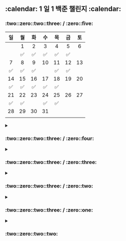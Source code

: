 <h2>:calendar: 1 일 1 백준 챌린지 :calendar:</h2>

<h3>:two::zero::two::three: / :zero::five:</h3>

| 일 | 월 | 화 | 수 | 목 | 금 | 토 |
|:--:|:--:|:--:|:--:|:--:|:--:|:--:|
| | 1 | 2 | 3 | 4 | 5 | 6 |
| |:white_check_mark:|:white_check_mark:|:white_check_mark:|:white_check_mark:|:white_check_mark:| |
| 7 | 8 | 9 | 10 | 11 | 12 | 13 |
|:white_check_mark:|:white_check_mark:|:white_check_mark:| |:white_check_mark:|:white_check_mark:| |
| 14 | 15 | 16 | 17 | 18 | 19 | 20 |
|:white_check_mark:|:white_check_mark:|:white_check_mark:|:white_check_mark:|:white_check_mark:| | |
| 21 | 22 | 23 | 24 | 25 | 26 | 27 |
|:white_check_mark:|:white_check_mark:| |:white_check_mark:|:white_check_mark:| | |
| 28 | 29 | 30 | 31 | | | |
| | | | | | | |

<details>
<summary><h3>:two::zero::two::three: / :zero::four:</h3></summary>

| 일 | 월 | 화 | 수 | 목 | 금 | 토 |
|:--:|:--:|:--:|:--:|:--:|:--:|:--:|
| | | | | | | 1 |
| | | | | | |:white_check_mark:|
| 2 | 3 | 4 | 5 | 6 | 7 | 8 |
|:white_check_mark:|:white_check_mark:|:white_check_mark:|:white_check_mark:|:white_check_mark:|:white_check_mark:|:white_check_mark:|
| 9 | 10 | 11 | 12 | 13 | 14 | 15 |
|:white_check_mark:| |:white_check_mark:|:white_check_mark:|:white_check_mark:| |:white_check_mark:|
| 16 | 17 | 18 | 19 | 20 | 21 | 22 |
|:white_check_mark:|:white_check_mark:|:white_check_mark:|:white_check_mark:|:white_check_mark:|:white_check_mark:|:white_check_mark:|
| 23 | 24 | 25 | 26 | 27 | 28 | 29 |
|:white_check_mark:| |:white_check_mark:|:white_check_mark:|:white_check_mark:| |:white_check_mark:|
| 30 | | | | | | |
|:white_check_mark:| | | | | | |
</details>

<details>
<summary><h3>:two::zero::two::three: / :zero::three:</h3></summary>

| 일 | 월 | 화 | 수 | 목 | 금 | 토 |
|:--:|:--:|:--:|:--:|:--:|:--:|:--:|
| | | | 1 | 2 | 3 | 4 |
| | | |:white_check_mark:|:white_check_mark:|:white_check_mark:|:white_check_mark:|
| 5 | 6 | 7 | 8 | 9 | 10 | 11 |
|:white_check_mark:|:white_check_mark:|:white_check_mark:|:white_check_mark:| |:white_check_mark:|:white_check_mark:|
| 12 | 13 | 14 | 15 | 16 | 17 | 18 |
|:white_check_mark:|:white_check_mark:|:white_check_mark:|:white_check_mark:|:white_check_mark:|:white_check_mark:|:white_check_mark:|
| 19 | 20 | 21 | 22 | 23 | 24 | 25 |
|:white_check_mark:|:white_check_mark:|:white_check_mark:| |:white_check_mark:|:white_check_mark:|:white_check_mark:|
| 26 | 27 | 28 | 29 | 30 | 31 | |
|:white_check_mark:|:white_check_mark:|:white_check_mark:|:white_check_mark:|:white_check_mark:|:white_check_mark:| |
</details>

<details>
<summary><h3>:two::zero::two::three: / :zero::two:</h3></summary>

| 일 | 월 | 화 | 수 | 목 | 금 | 토 |
|:--:|:--:|:--:|:--:|:--:|:--:|:--:|
| | | | 1 | 2 | 3 | 4 |
| | | |:white_check_mark:|:white_check_mark:|:white_check_mark:|:white_check_mark:|
| 5 | 6 | 7 | 8 | 9 | 10 | 11 |
|:white_check_mark:|:white_check_mark:|:white_check_mark:|:white_check_mark:|:white_check_mark:|:white_check_mark:|:white_check_mark:|
| 12 | 13 | 14 | 15 | 16 | 17 | 18 |
|:white_check_mark:|:white_check_mark:|:white_check_mark:|:white_check_mark:|:white_check_mark:|:white_check_mark:|:white_check_mark:|
| 19 | 20 | 21 | 22 | 23 | 24 | 25 |
|:white_check_mark:|:white_check_mark:|:white_check_mark:|:white_check_mark:|:white_check_mark:|:white_check_mark:|:white_check_mark:|
| 26 | 27 | 28 | | | | |
|:white_check_mark:|:white_check_mark:|:white_check_mark:|| | | |
</details>

<details>
<summary><h3>:two::zero::two::three: / :zero::one:</h3></summary>

| 일 | 월 | 화 | 수 | 목 | 금 | 토 |
|:--:|:--:|:--:|:--:|:--:|:--:|:--:|
| 1 | 2 | 3 | 4 | 5 | 6 | 7 |
|:white_check_mark:|:white_check_mark:|:white_check_mark:|:white_check_mark:|:white_check_mark:|:white_check_mark:|:white_check_mark:|
| 8 | 9 | 10 | 11 | 12 | 13 | 14 |
|:white_check_mark:|:white_check_mark:|:white_check_mark:|:white_check_mark:| |:white_check_mark:|:white_check_mark:|
| 15 | 16 | 17 | 18 | 19 | 20 | 21 |
|:white_check_mark:|:white_check_mark:|:white_check_mark:|:white_check_mark:|:white_check_mark:|:white_check_mark:|:white_check_mark:|
| 22 | 23 | 24 | 25 | 26 | 27 | 28 |
|:white_check_mark:| |:white_check_mark:|:white_check_mark:|:white_check_mark:|:white_check_mark:|:white_check_mark:|
| 29 | 30 | 31 | | | | |
|:white_check_mark:|:white_check_mark:|:white_check_mark:| | | | |
</details>

<details>
<summary><h3>:two::zero::two::two:</h3></summary>

<details>
<summary><h3>:two::zero::two::two: / :one::two:</h3></summary>

| 일 | 월 | 화 | 수 | 목 | 금 | 토 |
|:--:|:--:|:--:|:--:|:--:|:--:|:--:|
| | | | | 1 | 2 | 3 |
| | | | |:white_check_mark:|:white_check_mark:|:white_check_mark:|
| 4 | 5 | 6 | 7 | 8 | 9 | 10 |
|:white_check_mark:|:white_check_mark:|:white_check_mark:|:white_check_mark:|:white_check_mark:|:white_check_mark:|:white_check_mark:|
| 11 | 12 | 13 | 14 | 15 | 16 | 17 |
| | | | | | | |
| 18 | 19 | 20 | 21 | 22 | 23 | 24 |
| | | | | | | |
| 25 | 26 | 27 | 28 | 29 | 30 | 31 |
| | | | | | | |
</details>

<details>
<summary><h3>:two::zero::two::two: / :one::one:</h3></summary>

| 일 | 월 | 화 | 수 | 목 | 금 | 토 |
|:--:|:--:|:--:|:--:|:--:|:--:|:--:|
| | | 1 | 2 | 3 | 4 | 5 |
| | |:white_check_mark:|:white_check_mark:|:white_check_mark:|:white_check_mark:|:white_check_mark:|
| 6 | 7 | 8 | 9 | 10 | 11 | 12 |
|:white_check_mark:|:white_check_mark:|:white_check_mark:|:white_check_mark:|:white_check_mark:|:white_check_mark:|:white_check_mark:|
| 13 | 14 | 15 | 16 | 17 | 18 | 19 |
|:white_check_mark:|:white_check_mark:|:white_check_mark:|:white_check_mark:|:white_check_mark:|:white_check_mark:|:white_check_mark:|
| 20 | 21 | 22 | 23 | 24 | 25 | 26 |
|:white_check_mark:|:white_check_mark:|:white_check_mark:|:white_check_mark:|:white_check_mark:|:white_check_mark:|:white_check_mark:|
| 27 | 28 | 29 | 30 | | | |
|:white_check_mark:|:white_check_mark:|:white_check_mark:|:white_check_mark:| | | |

<details>
<summary>풀이 목록</summary><br>

| DAY | CHECK | QUEST |
| --- | ----- | ----- |
| 2022.11.01 | :white_check_mark: | 기본 수학 2 I : 1978, 2581 |
| 2022.11.02 | :white_check_mark: | 기본 수학 2 II : 11653, 1929 |
| 2022.11.03 | :white_check_mark: | CLASS 1 I : 2920, 2577 |
| 2022.11.04 | :white_check_mark: | 기본 수학 2 III : 4948, 9020 |
| 2022.11.05 | :white_check_mark: | CLASS 1 II : 2742 |
| 2022.11.06 | :white_check_mark: | CLASS 2 : 1085, 4153 |
| 2022.11.07 | :white_check_mark: | CLASS 2 : 2231, 2798 |
| 2022.11.08 | :white_check_mark: | CLASS 2 : 1181, 2609 |
| 2022.11.09 | :white_check_mark: | CLASS 2 : 9012, 1920, 10773 |
| 2022.11.10 | :white_check_mark: | CLASS 2 : 1259, 11651 |
| 2022.11.11 | :white_check_mark: | CLASS 2 : 2164, 2751 |
| 2022.11.12 | :white_check_mark: | CLASS 2 : 10828 (:tram:) |
| 2022.11.13 | :white_check_mark: | CLASS 2 : 10814 (:tram:) |
| 2022.11.14 | :white_check_mark: | CLASS 2 : 10816, 5522 |
| 2022.11.15 | :white_check_mark: | Bronze에서 세 개 이상 |
| 2022.11.16 | :white_check_mark: | Bronze에서 세 개 이상 |
| 2022.11.17 | :white_check_mark: | Bronze에서 세 개 이상 |
| 2022.11.18 | :white_check_mark: | Bronze에서 세 개 이상 |
| 2022.11.19 | :white_check_mark: | Bronze에서 두 개 이상 |
| 2022.11.20 | :white_check_mark: | Bronze에서 두 개 이상 |
| 2022.11.21 | :white_check_mark: | Bronze에서 세 개 이상 |
| 2022.11.22 | :white_check_mark: | Bronze에서 세 개 이상 |
| 2022.11.23 | :white_check_mark: | Bronze에서 세 개 이상 |
| 2022.11.24 | :white_check_mark: | Bronze에서 세 개 이상 |
| 2022.11.25 | :white_check_mark: | Bronze에서 세 개 이상 |
| 2022.11.26 | :white_check_mark: | Bronze에서 두 개 이상 |
| 2022.11.27 | :white_check_mark: | Bronze에서 두 개 이상 |
| 2022.11.28 | :white_check_mark: | Bronze에서 두 개 이상 |
| 2022.11.29 | :white_check_mark: | Bronze에서 두 개 이상 |
| 2022.11.30 | :white_check_mark: | Bronze에서 두 개 이상 |
<br>
</details>
</details>

<details>
<summary><h3>:two::zero::two::two: / :one::zero:</h3></summary>

| 일 | 월 | 화 | 수 | 목 | 금 | 토 |
|:--:|:--:|:--:|:--:|:--:|:--:|:--:|
| | | | | | | 1 |
| | | | | | | |
| 2 | 3 | 4 | 5 | 6 | 7 | 8 |
| | | | |:white_check_mark:|:white_check_mark:|:white_check_mark:|
| 9 | 10 | 11 | 12 | 13 | 14 | 15 |
|:white_check_mark:|:white_check_mark:|:white_check_mark:|:white_check_mark:|:white_check_mark:|:white_check_mark:|:white_check_mark:|
| 16 | 17 | 18 | 19 | 20 | 21 | 22 |
|:white_check_mark:|:white_check_mark:|:white_check_mark:|:white_check_mark:|:white_check_mark:|:white_check_mark:|:white_check_mark:|
| 23 | 24 | 25 | 26 | 27 | 28 | 29 |
|:white_check_mark:|:white_check_mark:|:white_check_mark:|:white_check_mark:|:white_check_mark:|:white_check_mark:|:white_check_mark:|
| 30 | 31 | | | | | |
|:white_check_mark:|:white_check_mark:| | | | | |

<details>
<summary>풀이 목록</summary><br>

| DAY | CHECK | QUEST |
| --- | ----- | ----- |
| 2022.10.06 | :white_check_mark: | 입출력과 사칙연산 I : 2557, 10718, 1000, 1001, 10998 |
| 2022.10.07 | :white_check_mark: | 입출력과 사칙연산 II : 1008, 10869, 10926, 18108, 3003 |
| 2022.10.08 | :white_check_mark: | 입출력과 사칙연산 III : 10430, 2588, 10171, 10172, 25083 |
| 2022.10.09 | :white_check_mark: | 조건문 I : 1330, 9498, 2753 |
| 2022.10.10 | :white_check_mark: | 조건문 II : 14681, 2884, 2525, 2480 |
| 2022.10.11 | :white_check_mark: | 반복문 I : 2739, 10950, 8393, 25304 |
| 2022.10.12 | :white_check_mark: | 반복문 II : 15552, 11021, 11022, 2438, 2439 |
| 2022.10.13 | :white_check_mark: | 반복문 III : 10871, 10952, 10951, 1110 |
| 2022.10.14 | :white_check_mark: | 1차원 배열 I : 10818, 2562, 3052 |
| 2022.10.15 | :white_check_mark: | 1차원 배열 II : 1546, 8958, 4344 |
| 2022.10.16 | :white_check_mark: | 함수 : 15596, 4673, 1065 |
| 2022.10.17 | :white_check_mark: | 문자열 I : 11654, 11720, 10809 |
| 2022.10.18 | :white_check_mark: | 문자열 II : 2675, 1157 |
| 2022.10.19 | :white_check_mark: | 문자열 III : 1152, 2908, 5622 |
| 2022.10.20 | :white_check_mark: | 문자열 IV : 2941, 1316 |
| 2022.10.21 | :white_check_mark: | 기본 수학 1 I : 1712, 2292 |
| 2022.10.22 | :white_check_mark: | 기본 수학 1 II : 1193, 2869 |
| 2022.10.23 | :white_check_mark: | 기본 수학 1 III : 10250, 2775 |
| 2022.10.24 | :white_check_mark: | 기본 수학 1 IV : 2839, 10757 |
| 2022.10.25 | :white_check_mark: | 1차원 배열 + : 10807, 5597 |
| 2022.10.26 | :white_check_mark: | 새싹 I : 10699, 7287, 11382, 2420 |
| 2022.10.27 | :white_check_mark: | 새싹 II : 2741, 10872, 2743 |
| 2022.10.28 | :white_check_mark: | 새싹 III : 9086, 2744, 2754, 11718 |
| 2022.10.29 | :white_check_mark: | 새싹 IV : 15964, 2475 |
| 2022.10.30 | :white_check_mark: | 2차원 배열 I : 2566, 2563 |
| 2022.10.31 | :white_check_mark: | 2차원 배열 II : 2738 |
<br>
</details>
</details>
</details>
